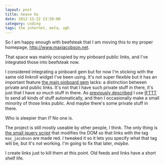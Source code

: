 ```yaml
---
layout: post
title: heave ho
date: 2012-12-22 23:59:00
category: coding
tags: the internet, meta, ugh
---
```


So I am happy enough with beefsteak that I am moving this to my proper homepage, <http://www.maxjacobson.net>.

That space was mainly occupied by my pinboard public links, and I've integrated those into beefsteak now.

I considered integrating a pinboard gem but for now I'm sticking with the same old linkroll widget I've been using. It's not super flexible but it has an important feature [the main pinboard gem](https://rubygems.org/gems/pinboard) lacks: a distinction between private and public links. It's not that I have such private stuff in there, it's just that I have *so much* stuff in there. As [previously described](http://www.maxjacobson.net/2012-08-26-favblogging) I use [IFTTT](https://ifttt.com) to send all kinds of stuff automatically, and then I occasionally make a small minority of those links public. And maybe there's some private stuff in there.

Who is sleepier than I? No one is.

The project is still mostly useable by other people, I think. The only thing is [the small jquery script](/js/app.js) that modifies the DOM so that links with the tag `max_jacobson` are made red. I tweaked it so it lets you specify what that tag will be, but it's not working. I'm going to fix that later, *maybe*.

I create links just to kill them at this point. Old feeds and links have a short shelf life.